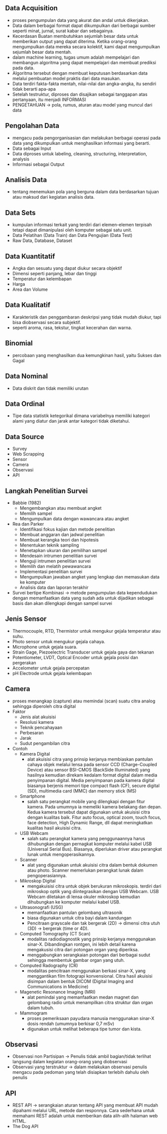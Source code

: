 ## Data Acquisition
- proses pengumpulan data yang akurat dan andal untuk dikerjakan.
- Data dalam berbagai format dapat dikumpulkan dari berbagai sumber seperti minat, jurnal, surat kabar dan sebagainya.
- Kecerdasan Buatan membutuhkan sejumlah besar data untuk memberikan output yang dapat diterima. Ketika orang-orang mengumpulkan data mereka secara kolektif, kami dapat mengumpulkan sejumlah besar data mentah.
- dalam machine learning, tugas umum adalah mempelajari dan membangun algoritma yang dapat mempelajari dan membuat prediksi pada data.
- Algoritma tersebut dengan membuat keputusan berdasarkan data melalui pembuatan model praktis dari data masukan.
- Data terdiri fakta-fakta mentah, nilai-nilai dan angka-angka, itu sendiri tidak berarti apa-apa
- Setelah testruktur, diproses dan disajikan sebagai tanggapan atas pertanyaan, itu menjadi INFORMASI
- PENGETAHUAN -> pola, rumus, aturan atau model yang muncul dari data

## Pengolahan Data
- mengacu pada pengorganisasian dan melakukan berbagai operasi pada data yang dikumpulkan untuk menghasilkan informasi yang berarti.
- Data sebagai Input
- Data diproses untuk labeling, cleaning, structuring, interpretation, analysis
- Informasi sebagai Output

## Analisis Data
- tentang menemukan pola yang berguna dalam data berdasarkan tujuan atau maksud dari kegiatan analisis data.

## Data Sets
- kumpulan informasi terkait yang terdiri dari elemen-elemen terpisah tetapi dapat dimanipulasi oleh komputer sebagai satu unit.
- Data Pelatihan (Data Train) dan Data Pengujian (Data Test)
- Raw Data, Database, Dataset

## Data Kuantitatif
- Angka dan sesuatu yang dapat diukur secara objektif
- Dimensi seperti panjang, lebar dan tinggi
- Temperatur dan kelembapan
- Harga
- Area dan Volume

## Data Kualitatif
- Karakteristik dan penggambaran deskripsi yang tidak mudah diukur, tapi bisa diobservasi secara subjektif.
- seperti aroma, rasa, tekstur, tingkat kecerahan dan warna.

## Binomial
- percobaan yang menghasilkan dua kemungkinan hasil, yaitu Sukses dan Gagal

## Data Nominal
- Data diskrit dan tidak memiliki urutan

## Data Ordinal
- Tipe data statistik ketegorikal dimana variabelnya memiliki kategori alami yang diatur dan jarak antar kategori tidak diketahui.

## Data Source
- Survey
- Web Scrapping
- Sensor
- Camera
- Observasi
- API

## Langkah Penelitian Survei
- Babbie (1982)
  - Mengembangkan atau membuat angket
  - Memilih sampel
  - Mengumpulkan data dengan wawancara atau angket
- Rea dan Parker
  - Identifikasi fokus kajian dan metode penelitian
  - Membuat anggaran dan jadwal penelitian
  - Membuat kerangka teori dan hipotesis
  - Menentukan teknik sampling
  - Menetapkan ukuran dan pemilihan sampel
  - Mendesain intrumen penelitian survei
  - Menguji intrumen penelitian survei
  - Memilih dan melatih pewawancara
  - Implementasi penelitian survei
  - Mengumpulkan jawaban angket yang lengkap dan memasukan data ke komputer
  - Analisis data dan laporan terakhir
- Survei bertipe Kombinasi -> metode pengumpulan data kependudukan dengan memanfaatkan data yang sudah ada untuk dijadikan sebagai basis dan akan dilengkapi dengan sampel survei

## Jenis Sensor
- Thermocouple, RTD, Thermistor untuk mengukur gejala temperatur atau suhu.
- Photo sensor untuk mengukur gejala cahaya.
- Microphone untuk gejala suara.
- Strain Gage, Piezoelectric Transducer untuk gejala gaya dan tekanan
- Potentiometer, LVDT, Optical Encoder untuk gejala posisi dan pergerakan
- Accelometer untuk gejala percepatan
- pH Electrode untuk gejala kelembapan

## Camera
- proses menangkap (capture) atau memindai (scan) suatu citra analog sehingga diperoleh citra digital
- Faktor
  - Jenis alat akuisisi
  - Resolusi kamera
  - Teknik pencahayaan
  - Perbesaran
  - Jarak
  - Sudut pengambilan citra
- Contoh
  - Kamera Digital 
    - alat akuisisi citra yang prinsip kerjanya membiaskan pantulan cahaya objek melalui lensa pada sensor CCD (Charge-Coupled Device) atau sensor BSI-CMOS (BackSide Illuminated) yang hasilnya kemudian direkam kedalam format digital dalam media penyimpanan digital. Media penyimpanan pada kamera digital biasanya berjenis memori tipe compact flash (CF), secure digital (SD), multimedia card (MMC) dan memory stick (MS)
  - Smartphone
    - salah satu perangkat mobile yang dilengkapi dengan fitur kamera. Pada umumnya ia memeliki kamera belakang dan depan. Kedua kamera tersebut dapat digunakan untuk akuisisi citra dengan kualitas baik. Fitur auto focus, optical zoom, touch focus, face detection, High Dynamic Range, dll dapat meningkatkan kualitas hasil akuisisi citra.
  - USB Webcam
    - salah satu perangkat kamera yang penggunaannya harus dihubungkan dengan pernagkat komputer melalui kabel USB (Universal Serial Bus). Biasanya, diperlukan driver atau perangkat lunak untuk mengoperasikannya.
  - Scanner
    - alat yang digunakan untuk akuisisi citra dalam bentuk dokumen atau photo. Scanner memerlukan perangkat lunak dalam pengoperasiannya.
  - Mikroskop Digital
    - mengakuisisi citra untuk objek berukuran mikroskopis. terdiri dari mikroskop optik yang diintegrasikan dengan USB Webcam. USB Webcam diletakan di lensa okuler mikroskop kemudian dihubungkan ke komputer melalui kabel USB.
  - Ultrasonografi (USG)
    - memanfaatkan pantulan gelombang ultrasonik
    - biasa digunakan untuk citra bayi dalam kandungan
    - Pencitraan grayscale dan tak bergerak (2D) -> dimensi citra utuh (3D) -> bergerak (time or 4D).
  - Computed Tomography (CT Scan)
    - modalitas radiodiagnostik yang prinsip kerjanya menggunakan sinar-X. Dibandingkan rontgen, ini lebih detail karena mengakusisi citra dari potongan organ yang diperiksa.
    - menggabungkan serangkaian potongan dari berbagai sudut sehingga membentuk gambar organ yang utuh.
  - Computed Radography (CR)
    - modalitas pencitraan menggunakan berkasi sinar-X, yang menggantikan film fotograpi konvensional. Citra hasil akuisisi disimpan dalam bentuk DICOM (Digital Imaging and Communications in Medicine)
  - Magenetic Resonance Imaging (MRI)
    - alat pemindai yang memanfaatkan medan magnet dan gelombang radio untuk menampilkan citra struktur dan organ dalam tubuh.
  - Mammogram 
    - proses pemeriksaan payudara manusia menggunakan sinar-X dosis rendah (umumnya berkisar 0,7 mSv)
    - digunakan untuk melihat beberapa tipe tumor dan kista.

## Observasi
- Observasi non Partisipan -> Penulis tidak ambil bagian/tidak terlihat langsung dalam kegiatan orang-orang yang diobservasi
- Observasi yang terstruktur -> dalam melakukan observasi penulis mengacu pada pedoman yang telah disiapkan terlebih dahulu oleh penulis

## API
- REST API -> serangkaian aturan tentang API yang membuat API mudah dipahami melalui URL, metode dan responnya. Cara sederhana untuk memahami REST adalah untuk memberikan data alih-alih halaman web HTML.
- The Dog API 
